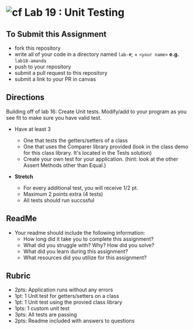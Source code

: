 ![cf](http://i.imgur.com/7v5ASc8.png) Lab 19 : Unit Testing
=====================================

## To Submit this Assignment
- fork this repository
- write all of your code in a directory named `lab-#`; + `<your name>` **e.g.** `lab18-amanda`
- push to your repository
- submit a pull request to this repository
- submit a link to your PR in canvas


## Directions
Building off of lab 16: Create Unit tests. Modify/add to your program as you see fit to make sure you have valid test.
- Have at least 3
    - One that tests the getters/setters of a class
    - One that uses the Comparer library provided (look in the class demo for this class library. It's located in the Tests solution)
    - Create your own test for your application.  (hint: look at the other Assert Methods other than Equal.)

- **Stretch**
    - For every additional test, you will receive 1/2 pt. 
    - Maximum 2 points extra (4 tests)
    - All tests should run succssful

## ReadMe
- Your readme should include the following information:
	- How long did it take you to complete this assignment?
	- What did you struggle with? Why? How did you solve?
	- What did you learn during this assignment?
    - What resources did you utilize for this assignment?

## Rubric
- 2pts: Application runs without any errors
- 1pt: 1 Unit test for getters/setters on a class
- 1pt: 1 Unit test using the provied class library
- 1pts: 1 custom unit test
- 3pts: All tests are passing
- 2pts: Readme included with answers to questions

